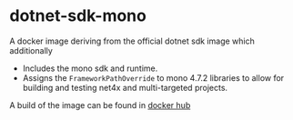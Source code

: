 # dotnet-sdk-mono

A docker image deriving from the official dotnet sdk image which additionally
- Includes the mono sdk and runtime.
- Assigns the `FrameworkPathOverride` to mono 4.7.2 libraries to allow for building
  and testing net4x and multi-targeted projects.

A build of the image can be found in [docker hub](https://hub.docker.com/r/eiriktsarpalis/dotnet-sdk-mono)
